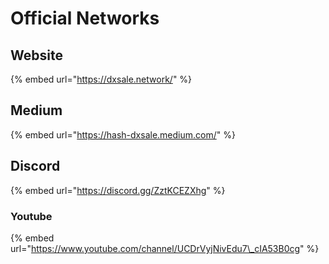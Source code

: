 # Official Networks

## Website

{% embed url="https://dxsale.network/" %}

## Medium

{% embed url="https://hash-dxsale.medium.com/" %}

## Discord

{% embed url="https://discord.gg/ZztKCEZXhg" %}

### Youtube

{% embed url="https://www.youtube.com/channel/UCDrVyjNivEdu7\_cIA53B0cg" %}





